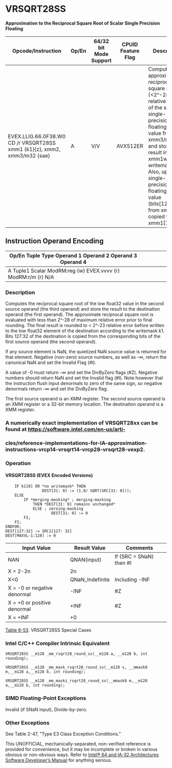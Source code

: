 # VRSQRT28SS

**Approximation to the Reciprocal Square Root of Scalar Single Precision Floating**

| Opcode/Instruction                                                       | Op/En | 64/32 bit Mode Support | CPUID Feature Flag | Description                                                                                                                                                                                                                                                                               |
| ------------------------------------------------------------------------ | ----- | ---------------------- | ------------------ | ----------------------------------------------------------------------------------------------------------------------------------------------------------------------------------------------------------------------------------------------------------------------------------------- |
| EVEX.LLIG.66.0F38.W0 CD /r VRSQRT28SS xmm1 {k1}{z}, xmm2, xmm3/m32 {sae} | A     | V/V                    | AVX512ER           | Computes approximate reciprocal square root (<2^-28 relative error) of the scalar single-precision floating-point value from xmm3/m32 and stores result in xmm1with writemask k1. Also, upper 3 single-precision floating-point value (bits[127:32]) from xmm2 is copied to xmm1[127:32]. |

## Instruction Operand Encoding

| Op/En Tuple Type Operand 1 Operand 2 Operand 3 Operand 4      |     |     |     |     |     |
| ------------------------------------------------------------- | --- | --- | --- | --- | --- |
| A Tuple1 Scalar ModRM:reg (w) EVEX.vvvv (r) ModRM:r/m (r) N/A |     |     |     |     |     |

### Description

Computes the reciprocal square root of the low float32 value in the second source operand (the third operand) and store the result to the destination operand (the first operand). The approximate reciprocal square root is evaluated with less than 2^-28 of maximum relative error prior to final rounding. The final result is rounded to < 2^-23 relative error before written to the low float32 element of the destination according to the writemask k1. Bits 127:32 of the destination is copied from the corresponding bits of the first source operand (the second operand).

If any source element is NaN, the quietized NaN source value is returned for that element. Negative (non-zero) source numbers, as well as -∞, return the canonical NaN and set the Invalid Flag (#​I).

A value of -0 must return -∞ and set the DivByZero flags (#​Z). Negative numbers should return NaN and set the Invalid flag (#​I). Note however that the instruction flush input denormals to zero of the same sign, so negative denormals return -∞ and set the DivByZero flag.

The first source operand is an XMM register. The second source operand is an XMM register or a 32-bit memory location. The destination operand is a XMM register.

### A numerically exact implementation of VRSQRT28xx can be found at https://software.intel.com/en-us/arti-

### cles/reference-implementations-for-IA-approximation-instructions-vrcp14-vrsqrt14-vrcp28-vrsqrt28-vexp2.

### Operation

#### VRSQRT28SS (EVEX Encoded Versions)

```
    IF k1[0] OR *no writemask* THEN
                DEST[31: 0] := (1.0/ SQRT(SRC[31: 0]));
    ELSE
        IF *merging-masking* ; merging-masking
            THEN *DEST[31: 0] remains unchanged*
            ELSE ; zeroing-masking
                    DEST[31: 0] := 0
        FI;
    FI;
ENDFOR;
DEST[127:32] := SRC1[127: 32]
DEST[MAXVL-1:128] := 0

```

| Input Value                 | Result Value    | Comments                 |
| --------------------------- | --------------- | ------------------------ |
| NAN                         | QNAN(input)     | If (SRC = SNaN) then #​I |
| X = 2-2n                    | 2n              |                          |
| X<0                         | QNaN_Indefinite | Including -INF           |
| X = -0 or negative denormal | -INF            | #​Z                      |
| X = +0 or positive denormal | +INF            | #​Z                      |
| X = +INF                    | +0              |                          |

[Table 6-53](/x86/vrsqrt28ss#tbl-6-53). VRSQRT28SS Special Cases

### Intel C/C++ Compiler Intrinsic Equivalent

```
VRSQRT28SS __m128 _mm_rsqrt28_round_ss(__m128 a, __m128 b, int rounding);

```

```
VRSQRT28SS __m128 _mm_mask_rsqrt28_round_ss(__m128 s, __mmask8 m,__m128 a,__m128 b, int rounding);

```

```
VRSQRT28SS __m128 _mm_maskz_rsqrt28_round_ss(__mmask8 m,__m128 a,__m128 b, int rounding);

```

### SIMD Floating-Point Exceptions

Invalid (if SNaN input), Divide-by-zero.

### Other Exceptions

See Table 2-47, “Type E3 Class Exception Conditions.”

This UNOFFICIAL, mechanically-separated, non-verified reference is provided for convenience, but it may be
incomplete or broken in various obvious or non-obvious
ways. Refer to [Intel® 64 and IA-32 Architectures Software Developer’s Manual](https://software.intel.com/en-us/download/intel-64-and-ia-32-architectures-sdm-combined-volumes-1-2a-2b-2c-2d-3a-3b-3c-3d-and-4) for anything serious.
